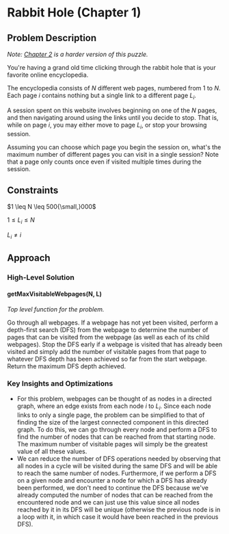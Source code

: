 # Rabbit Hole (Chapter 1)

## Problem Description

*Note: [Chapter 2](../../Level%203/Rabbit%20Hole%202/) is a harder version of this puzzle.*

You're having a grand old time clicking through the rabbit hole that is your favorite online encyclopedia.

The encyclopedia consists of $N$ different web pages, numbered from $1$ to $N$. Each page $i$ contains nothing but a single link to a different page $L_i$.

A session spent on this website involves beginning on one of the $N$ pages, and then navigating around using the links until you decide to stop. That is, while on page $i$, you may either move to page $L_i$, or stop your browsing session.

Assuming you can choose which page you begin the session on, what's the maximum number of different pages you can visit in a single session? Note that a page only counts once even if visited multiple times during the session.

## Constraints

$1 \leq N \leq 500{\small,}000$

$1 \leq L_i \leq N$

$L_i \neq i$

## Approach

### High-Level Solution

#### getMaxVisitableWebpages(N, L)

*Top level function for the problem.*

Go through all webpages. If a webpage has not yet been visited, perform a depth-first search (DFS) from the webpage to determine the number of pages that can be visited from the webpage (as well as each of its child webpages). Stop the DFS early if a webpage is visited that has already been visited and simply add the number of visitable pages from that page to whatever DFS depth has been achieved so far from the start webpage. Return the maximum DFS depth achieved.

### Key Insights and Optimizations

- For this problem, webpages can be thought of as nodes in a directed graph, where an edge exists from each node $i$ to $L_i$. Since each node links to only a single page, the problem can be simplified to that of finding the size of the largest connected component in this directed graph. To do this, we can go through every node and perform a DFS to find the number of nodes that can be reached from that starting node. The maximum number of visitable pages will simply be the greatest value of all these values.
- We can reduce the number of DFS operations needed by observing that all nodes in a cycle will be visited during the same DFS and will be able to reach the same number of nodes. Furthermore, if we perform a DFS on a given node and encounter a node for which a DFS has already been performed, we don't need to continue the DFS because we've already computed the number of nodes that can be reached from the encountered node and we can just use this value since all nodes reached by it in its DFS will be unique (otherwise the previous node is in a loop with it, in which case it would have been reached in the previous DFS).